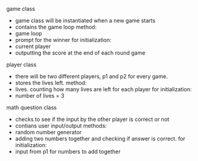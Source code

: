 game class

- game class will be instantiated when a new game starts
- contains the game loop
  method:
- game loop
- prompt for the winner
  for initialization:
- current player
- outputting the score at the end of each round game

player class

- there will be two different players, p1 and p2 for every game.
- stores the lives left.
  method:
- lives. counting how many lives are left for each player
  for initialization:
- number of lives = 3

math question class

- checks to see if the input by the other player is correct or not
- contians user input/output
  methods:
- random number generator
- adding two numbers together and checking if answer is correct.
  for initialization:
- input from p1 for numbers to add together
